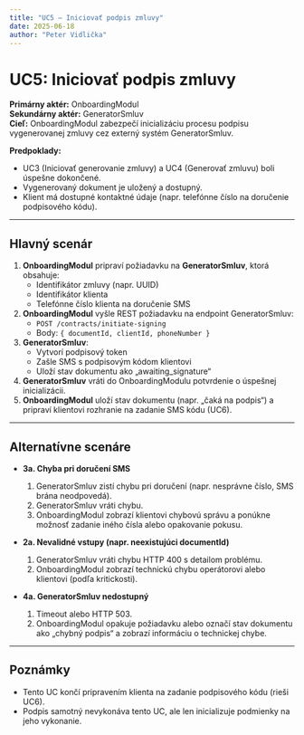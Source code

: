 ```yaml
---
title: "UC5 – Iniciovať podpis zmluvy"
date: 2025-06-18
author: "Peter Vidlička"
---
```


# UC5: Iniciovať podpis zmluvy

**Primárny aktér:** OnboardingModul  
**Sekundárny aktér:** GeneratorSmluv  
**Cieľ:** OnboardingModul zabezpečí inicializáciu procesu podpisu vygenerovanej zmluvy cez externý systém GeneratorSmluv.

**Predpoklady:**  
- UC3 (Iniciovať generovanie zmluvy) a UC4 (Generovať zmluvu) boli úspešne dokončené.  
- Vygenerovaný dokument je uložený a dostupný.  
- Klient má dostupné kontaktné údaje (napr. telefónne číslo na doručenie podpisového kódu).

---

## Hlavný scenár

1. **OnboardingModul** pripraví požiadavku na **GeneratorSmluv**, ktorá obsahuje:
   - Identifikátor zmluvy (napr. UUID)
   - Identifikátor klienta
   - Telefónne číslo klienta na doručenie SMS
2. **OnboardingModul** vyšle REST požiadavku na endpoint GeneratorSmluv:
   - `POST /contracts/initiate-signing`
   - Body: `{ documentId, clientId, phoneNumber }`
3. **GeneratorSmluv**:
   - Vytvorí podpisový token
   - Zašle SMS s podpisovým kódom klientovi
   - Uloží stav dokumentu ako „awaiting_signature“
4. **GeneratorSmluv** vráti do OnboardingModulu potvrdenie o úspešnej inicializácii.
5. **OnboardingModul** uloží stav dokumentu (napr. „čaká na podpis“) a pripraví klientovi rozhranie na zadanie SMS kódu (UC6).

---

## Alternatívne scenáre

- **3a. Chyba pri doručení SMS**  
  1. GeneratorSmluv zistí chybu pri doručení (napr. nesprávne číslo, SMS brána neodpovedá).  
  2. GeneratorSmluv vráti chybu.  
  3. OnboardingModul zobrazí klientovi chybovú správu a ponúkne možnosť zadanie iného čísla alebo opakovanie pokusu.  

- **2a. Nevalidné vstupy (napr. neexistujúci documentId)**  
  1. GeneratorSmluv vráti chybu HTTP 400 s detailom problému.  
  2. OnboardingModul zobrazí technickú chybu operátorovi alebo klientovi (podľa kritickosti).  

- **4a. GeneratorSmluv nedostupný**  
  1. Timeout alebo HTTP 503.  
  2. OnboardingModul opakuje požiadavku alebo označí stav dokumentu ako „chybný podpis“ a zobrazí informáciu o technickej chybe.

---

## Poznámky

- Tento UC končí pripravením klienta na zadanie podpisového kódu (rieši UC6).
- Podpis samotný nevykonáva tento UC, ale len inicializuje podmienky na jeho vykonanie.
